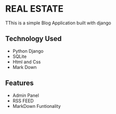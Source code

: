 <h1>REAL ESTATE</h1>
<p>TThis is a simple Blog Application built with django </p>

<h2>Technology Used</h2>
<ul>
  <li>Python Django</li>
  <li>SQLite</li>
  <li>Html and Css</li>
  <li>Mark Down</li>
</ul>

<h2>Features</h2>
<ul>
  <li>Admin Panel</li>
  <li>RSS FEED</li>
  <li>MarkDown Funtionality</li>
</ul>

